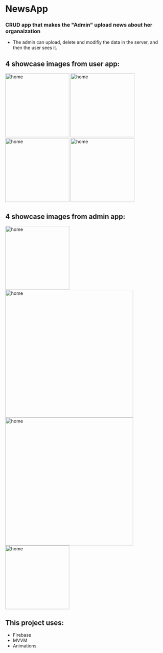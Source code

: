 # NewsApp
### CRUD app that makes the "Admin" upload news about her organaization 
- The admin can upload, delete and modifiy the data in the server, and then the user sees it.


## 4 showcase images from user app: 
<img src = "https://github.com/Ahmed-makawi/NewsApp/assets/119809534/088c105b-8bb7-43e5-9a0a-76f7c1006aff" alt="home" width="200" hight="400">
<img src = "https://github.com/Ahmed-makawi/NewsApp/assets/119809534/92d2448c-7568-4f18-888c-02bdf711463a" alt="home" width="200" hight="400">
<img src = "https://github.com/Ahmed-makawi/NewsApp/assets/119809534/e0851c74-36b1-48d3-9118-44002c50752b" alt="home" width="200" hight="400">
<img src = "https://github.com/Ahmed-makawi/NewsApp/assets/119809534/7f83203d-c6a6-4109-b851-45b5999ebbb0" alt="home" width="200" hight="400">


## 4 showcase images from admin app: 

<img src = "https://github.com/Ahmed-makawi/NewsApp/assets/119809534/b5bf6159-f614-46e3-92d1-7e26bea91355"  alt="home" width="200" hight="400">
<img src = "https://github.com/Ahmed-makawi/NewsApp/assets/119809534/ac595913-363d-4819-87ad-650cf474652a"  alt="home" width="400" hight="600">
<img src = "https://github.com/Ahmed-makawi/NewsApp/assets/119809534/71dfa533-522b-484c-aa28-6d8832e45307"  alt="home" width="400" hight="600">
<img src = "https://github.com/Ahmed-makawi/NewsApp/assets/119809534/e47b04ae-6859-49cc-af1c-2842c1dabc9b" alt="home" width="200" hight="400">




## This project uses:

- Firebase
- MVVM
- Animations

  
